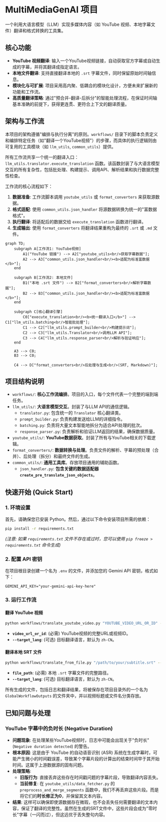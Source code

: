 # MultiMediaGenAI 项目

一个利用大语言模型（LLM）实现多媒体内容（如 YouTube 视频、本地字幕文件）翻译和格式转换的工具集。

## 核心功能

- **YouTube 视频翻译**: 输入一个YouTube视频链接，自动获取官方字幕或自动生成的字幕，并将其翻译成指定语言。
- **本地文件翻译**: 支持直接翻译本地的 `.srt` 字幕文件，同时保留原始时间轴信息。
- **模块化与可扩展**: 项目采用高内聚、低耦合的模块化设计，方便未来扩展新的功能和工作流。
- **高质量翻译策略**: 通过"预合并-翻译-后拆分"的智能处理流程，在保证时间轴基本准确的前提下，获得更连贯、更符合上下文的翻译质量。

## 架构与工作流

本项目的架构遵循"编排与执行分离"的原则。`workflows/` 目录下的脚本负责定义和编排特定任务（如"翻译一个YouTube视频"）的步骤，而具体的执行逻辑则由可复用的工具模块（如 `llm_utils`, `common_utils`）提供。

所有工作流共享一个统一的翻译入口：`llm_utils.translator.execute_translation` 函数。该函数封装了与大语言模型交互的所有复杂性，包括批处理、构建提示、调用API、解析结果和执行数据完整性检查。

工作流的核心流程如下：
1. **数据准备**: 工作流脚本调用 `youtube_utils` 或 `format_converters` 来获取源数据。
2. **格式适配**: 使用 `common_utils.json_handler` 将源数据转换为统一的"富数据格式"。
3. **执行翻译**: 将适配后的数据交给 `execute_translation` 函数进行翻译。
4. **生成输出**: 使用 `format_converters` 将翻译结果重构为最终的 `.srt` 或 `.md` 文件。

```mermaid
graph TD;
    subgraph A[工作流1: YouTube视频]
        A1("YouTube 链接") --> A2["youtube_utils<br/>获取字幕数据"];
        A2 --> A3["common_utils.json_handler<br/><b>适配为标准富数据</b>"];
    end

    subgraph B[工作流2: 本地文件]
        B1("本地 .srt 文件") --> B2["format_converters<br/>解析字幕数据"];
        B2 --> B3["common_utils.json_handler<br/><b>适配为标准富数据</b>"];
    end

    subgraph C[核心翻译引擎]
        C0["execute_translation<br/><b>统一翻译入口</b>"] --> C1["llm_utils.batching<br/>智能批处理"];
        C1 --> C2["llm_utils.prompt_builder<br/>构建提示词"];
        C2 --> C3["llm_utils.Translator<br/>调用LLM API"];
        C3 --> C4["llm_utils.response_parser<br/>解析与验证响应"];
    end

    A3 --> C0;
    B3 --> C0;
    
    C4 --> D["format_converters<br/>后处理与生成<br/>(SRT, Markdown)"];
```

## 项目结构说明

- `workflows/`: **核心工作流编排**。项目的入口，每个文件代表一个完整的端到端任务。
- `llm_utils/`: **大语言模型交互**。封装了与LLM API的通信逻辑。
  - `translator.py`: 包含统一的 `Translator` 核心翻译类。
  - `prompt_builder.py`: 负责构建发送给LLM的详细指令。
  - `batching.py`: 负责将大量文本智能地拆分为适合API处理的批次。
  - `response_parser.py`: 负责解析和验证LLM返回的结果，确保数据质量。
- `youtube_utils/`: **YouTube数据获取**。封装了所有与YouTube相关的下载逻辑。
- `format_converters/`: **数据转换与处理**。负责文件的解析、字幕的预处理（合并）、后处理（拆分）和最终文件的生成。
- `common_utils/`: **通用工具库**。存放项目通用的辅助函数。
  - `json_handler.py`: **包含关键的数据适配器 `create_pre_translate_json_objects`**。


## 快速开始 (Quick Start)

### 1. 环境设置

首先，请确保您已安装 Python。然后，通过以下命令安装项目所需的依赖：

```bash
pip install -r requirements.txt
```
*(注意: 如果 `requirements.txt` 文件不存在或过时，您可以使用 `pip freeze > requirements.txt` 命令生成)*

### 2. 配置 API 密钥

在项目根目录创建一个名为 `.env` 的文件，并添加您的 Gemini API 密钥，格式如下：

```
GEMINI_API_KEY="your-gemini-api-key-here"
```

### 3. 运行工作流

#### 翻译 YouTube 视频

```bash
python workflows/translate_youtube_video.py "YOUTUBE_VIDEO_URL_OR_ID" --target_lang "zh-CN"
```
- **`video_url_or_id`**: (必需) YouTube视频的完整URL或视频ID。
- **`--target_lang`**: (可选) 目标翻译语言，默认为 `zh-CN`。

#### 翻译本地 SRT 文件

```bash
python workflows/translate_from_file.py "/path/to/your/subtitle.srt" --target_lang "zh-CN"
```
- **`file_path`**: (必需) 本地 `.srt` 字幕文件的完整路径。
- **`--target_lang`**: (可选) 目标翻译语言，默认为 `zh-CN`。


所有生成的文件，包括日志和翻译结果，将被保存在项目目录外的一个名为 `GlobalWorkflowOutputs` 的文件夹中，并以视频标题或文件名分类存放。

## 已知问题与处理

### YouTube 字幕中的负时长 (Negative Duration)

- **问题现象**: 在处理某些YouTube视频时，日志中可能会出现关于"负时长" (`Negative duration detected`) 的警告。
- **根本原因**: 这是由于 YouTube 的自动语音识别 (ASR) 系统在生成字幕时，可能产生微小的时间戳误差，导致某个字幕片段的计算出的结束时间早于其开始时间。这属于上游数据源的固有问题。
- **处理策略**:
  - **旧版行为**: 直接丢弃这些存在时间戳问题的字幕片段，导致翻译内容丢失。
  - **当前修复**: 在 `youtube_utils/data_fetcher.py` 的 `preprocess_and_merge_segments` 函数中，我们不再丢弃这些片段。而是将它们的**时长修正为0**，并保留其文本内容。
- **结果**: 这样可以确保即使源数据存在微瑕，也不会丢失任何需要翻译的文本内容，保证了翻译的完整性。虽然在生成的SRT文件中，这些片段会成为"零时长"字幕（一闪而过），但这远优于丢失整句内容。